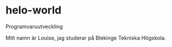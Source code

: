 # helo-world
Programvaruutveckling

Mitt namn är Louise, jag studerar på Blekinge Tekniska Högskola.
